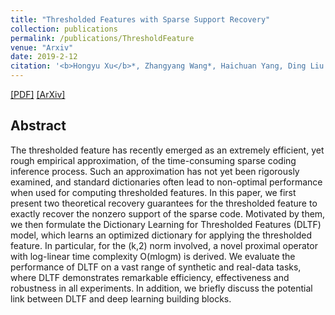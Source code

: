 ```yaml
---
title: "Thresholded Features with Sparse Support Recovery"
collection: publications
permalink: /publications/ThresholdFeature
venue: "Arxiv"
date: 2019-2-12
citation: '<b>Hongyu Xu</b>*, Zhangyang Wang*, Haichuan Yang, Ding Liu and Ji Liu. <i>Arxiv Preprint</i>. <b>Accepted by IEEE Transactions on Circuits and Systems for Video Technology (TCSVT)</b>. (* equal contribution)'
---
```

[[PDF]](https://ieeexplore.ieee.org/document/8653305)
[[ArXiv]](https://arxiv.org/abs/1804.05515)


## Abstract
The thresholded feature has recently emerged as an extremely efficient, yet rough empirical approximation, of the time-consuming sparse coding inference process. Such an approximation has not yet been rigorously examined, and standard dictionaries often lead to non-optimal performance when used for computing thresholded features. In this paper, we first present two theoretical recovery guarantees for the thresholded feature to exactly recover the nonzero support of the sparse code. Motivated by them, we then formulate the Dictionary Learning for Thresholded Features (DLTF) model, which learns an optimized dictionary for applying the thresholded feature. In particular, for the (k,2) norm involved, a novel proximal operator with log-linear time complexity O(mlogm) is derived. We evaluate the performance of DLTF on a vast range of synthetic and real-data tasks, where DLTF demonstrates remarkable efficiency, effectiveness and robustness in all experiments. In addition, we briefly discuss the potential link between DLTF and deep learning building blocks.
